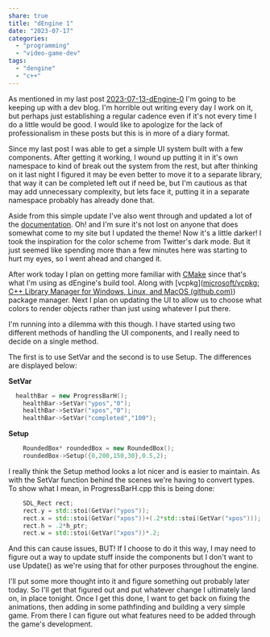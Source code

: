 ```yaml
---
share: true
title: "dEngine 1"
date: "2023-07-17"
categories:
  - "programming"
  - "video-game-dev"
tags:
  - "dengine"
  - "c++"
---
```


As mentioned in my last post [2023-07-13-dEngine-0](../2023-07-13-dengine-0)  I'm going to be keeping up with a dev blog.  I'm horrible out writing every day I work on it, but perhaps just establishing a regular cadence even if it's not every time I do a little would be good.   I would like to apologize for the lack of professionalism in these posts but this is in more of a diary format.

Since my last post I was able to get a simple UI system built with a few components.   After getting it working, I wound up putting it in it's own namespace to kind of break out the system from the rest, but after thinking on it last night I figured it may be even better to move it to a separate library, that way it can be completed left out if need be, but I'm cautious as that may add unnecessary complexity, but lets face it, putting it in a separate namespace probably has already done that.

Aside from this simple update I've also went through and updated a lot of the [documentation](https://www.dccoder.com/dengine/index.html).   Oh! and I'm sure it's not lost on anyone that does somewhat come to my site but I updated the theme! Now it's a little darker!  I took the inspiration for the color scheme from Twitter's dark mode.  But it just seemed like spending more than a few minutes here was starting to hurt my eyes, so I went ahead and changed it.   

After work today I plan on getting more familiar with [CMake](https://cmake.org/) since that's what I'm using as dEngine's build tool.   Along with [vcpkg]([microsoft/vcpkg: C++ Library Manager for Windows, Linux, and MacOS (github.com)](https://github.com/microsoft/vcpkg)) package manager.   Next I plan on updating the UI to allow us to choose what colors to render objects rather than just using whatever I put there.

I'm running into a dilemma with this though.  I have started using two different methods of handling the UI components, and I really need to decide on a single method.

The first is to use SetVar and the second is to use Setup.  The differences are displayed below:

**SetVar**

```cpp
  healthBar = new ProgressBarH();
    healthBar->SetVar("ypos","0");
    healthBar->SetVar("xpos","0");
    healthBar->SetVar("completed","100");
```

**Setup**

```cpp
    RoundedBox* roundedBox = new RoundedBox();
    roundedBox->Setup({0,200,150,30},0.5,2);
```


I really think the Setup method looks a lot nicer and is easier to maintain.  As with the SetVar function behind the scenes we're having to convert types.  To show what I mean, in ProgressBarH.cpp this is being done:


```cpp
    SDL_Rect rect;
    rect.y = std::stoi(GetVar("ypos"));
    rect.x = std::stoi(GetVar("xpos"))+(.2*std::stoi(GetVar("xpos")));
    rect.h = .2*h_ptr;
    rect.w = std::stoi(GetVar("xpos"))*.2;
```

And this can cause issues, BUT!  If I choose to do it this way, I may need to figure out a way to update stuff inside the components but I don't want to use Update() as we're using that for other purposes throughout the engine.

I'll put some more thought into it and figure something out probably later today.  So I'll get that figured out and put whatever change I ultimately land on, in place tonight.  Once I get this done, I want to get back on fixing the animations, then adding in some pathfinding and building a very simple game.  From there I can figure out what features need to be added through the game's development.